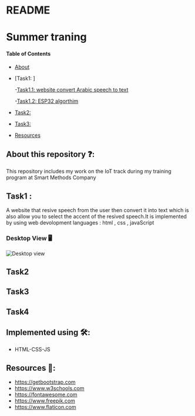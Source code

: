 # README
# Summer traning
#### Table of Contents  
* [About](https://github.com/shahadalboti/README#about-this-repository-)  
* [Task1: ]
  
  -[Task1.1: website convert Arabic speech to text ](https://github.com/shahadalboti/README#task1-) 
  
  -[Task1.2:  ESP32 algorthim ](https://github.com/shahadalboti/README#task1-) 
* [Task2:](https://github.com/shahadalboti/README#task2-)  
* [Task3:](https://github.com/shahadalboti/README#task3-)  
* [Resources](https://github.com/shahadalboti/README#resources-)  

## About this repository ❓:
This repository includes my work on the IoT track during my training program at Smart Methods Company 

## Task1 :
A website that resive speech from the user then convert it into text which is also allow you to select the accent of the resived speech.It is implemented by using web devolopment languages : html , css , javaScript

### Desktop View 🖥️
![Desktop view](/Screenshots/arm_d.png "Robot Arm Desktop view") 


## Task2 



## Task3 



## Task4

## Implemented using 🛠️:
* HTML-CSS-JS


## Resources 📜:
- https://getbootstrap.com
- https://www.w3schools.com
- https://fontawesome.com
- https://www.freepik.com
- https://www.flaticon.com

